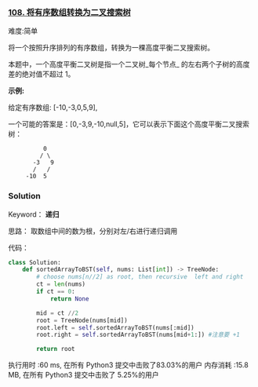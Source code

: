 ### [108. 将有序数组转换为二叉搜索树](https://leetcode-cn.com/problems/convert-sorted-array-to-binary-search-tree/)

难度:简单

将一个按照升序排列的有序数组，转换为一棵高度平衡二叉搜索树。

本题中，一个高度平衡二叉树是指一个二叉树_每个节点_ 的左右两个子树的高度差的绝对值不超过 1。

**示例:**

给定有序数组: [-10,-3,0,5,9],

一个可能的答案是：[0,-3,9,-10,null,5]，它可以表示下面这个高度平衡二叉搜索树：
```
          0
         / \
       -3   9
       /   /
     -10  5
```

###  Solution

Keyword： **递归**

思路： 取数组中间的数为根，分别对左/右进行递归调用


代码：

```python
class Solution:
    def sortedArrayToBST(self, nums: List[int]) -> TreeNode:
        # choose nums[n//2] as root, then recursive  left and right 
        ct = len(nums) 
        if ct == 0:
            return None 

        mid = ct //2 
        root = TreeNode(nums[mid])
        root.left = self.sortedArrayToBST(nums[:mid])
        root.right = self.sortedArrayToBST(nums[mid+1:]) #注意要 +1 

        return root 
```

执行用时 :60 ms,   在所有  Python3  提交中击败了83.03%的用户
内存消耗 :15.8 MB, 在所有  Python3  提交中击败了 5.25%的用户

